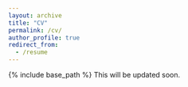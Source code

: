```yaml
---
layout: archive
title: "CV"
permalink: /cv/
author_profile: true
redirect_from:
  - /resume
---
```


{% include base_path %}
This will be updated soon.
